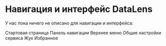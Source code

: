 # Навигация и интерфейс DataLens

У нас пока ничего не описано для навигации и интерфейса:

Стартовая страница
Панель навигации
Верхнее меню
Общие настройки сервиса
Жук
Избранное
